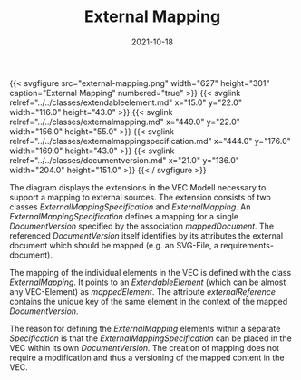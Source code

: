 ﻿---
title: External Mapping
toc: false
type: specs
layout: diagram
date: "2021-10-18"
draft: false
specification: VEC
version: 1.2.1
documentType: "Recommendation"
elementType: Diagram
classes:
  - ExtendableElement
  - ExternalMapping
  - ExternalMappingSpecification
  - DocumentVersion
menu:
  VEC-1.2.1:    
    parent: external-mapping
    identifier: external-mapping/external-mapping
    weight: 1011001 

# Prev/next pager order (if `docs_section_pager` enabled in `params.toml`)
weight: 1011001
---
{{< svgfigure src="external-mapping.png" width="627" height="301" caption="External Mapping" numbered="true" >}}
  {{< svglink relref="../../classes/extendableelement.md" x="15.0" y="22.0" width="116.0" height="43.0" >}}
  {{< svglink relref="../../classes/externalmapping.md" x="449.0" y="22.0" width="156.0" height="55.0" >}}
  {{< svglink relref="../../classes/externalmappingspecification.md" x="444.0" y="176.0" width="169.0" height="43.0" >}}
  {{< svglink relref="../../classes/documentversion.md" x="21.0" y="136.0" width="204.0" height="151.0" >}}
{{< / svgfigure >}}
<p> The diagram displays the extensions in the VEC Modell necessary to support a mapping to external sources. The extension consists of two classes <i>ExternalMappingSpecification</i> and <i>ExternalMapping</i>. An <i>ExternalMappingSpecification</i> defines a mapping for a single <i>DocumentVersion </i>specified by the association <i>mappedDocument</i>. The referenced <i>DocumentVersion </i>itself identifies by its attributes the external document which should be mapped (e.g. an SVG-File, a requirements-document).      </p>      <p> The mapping of the individual elements in the VEC is defined with the class <i>ExternalMapping</i>. It points to an <i>ExtendableElement</i> (which can be almost any VEC-Element) as <i>mappedElement</i>. The attribute <i>externalReference</i> contains the unique key of the same element in the context of the mapped <i>DocumentVersion</i>.      </p>      <p> The reason for defining the <i>ExternalMapping</i> elements within a separate <i>Specification</i> is that the <i>ExternalMappingSpecification</i> can be placed in the VEC within its own <i>DocumentVersion. </i>The creation of mapping does not require a modification and thus a versioning of the mapped content in the VEC.      </p>